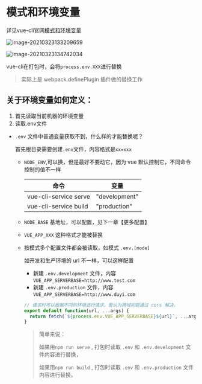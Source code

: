 # 模式和环境变量

详见vue-cli官网[模式和环境变量](https://cli.vuejs.org/zh/guide/mode-and-env.html#%E6%A8%A1%E5%BC%8F%E5%92%8C%E7%8E%AF%E5%A2%83%E5%8F%98%E9%87%8F)

![image-20210323133209659](https://qwq9527.gitee.io/resource/imgs/20210323133209.png)

![image-20210323134742034](https://qwq9527.gitee.io/resource/imgs/20210323134742.png)

vue-cli在打包时，会将`process.env.XXX`进行替换

>  实际上是 webpack.definePlugin 插件做的替换工作

## 关于环境变量如何定义：

1. 首先读取当前机器的环境变量
2. 读取.env文件

- `.env` 文件中普通变量获取不到，什么样的才能替换呢？

  首先根目录需要创建`.env`文件，内容格式是`xx=xxx`

  - `NODE_ENV`,可以换，但是最好不要动它，因为 vue 默认控制它，不同命令控制的值不一样

    | 命令                  | 变量          |
    | --------------------- | ------------- |
    | vue-cli-service serve | "development" |
    | vue-cli-service build | "production"  |

  - `NODE_BASE` 基地址，可以配置，见下一章【更多配置】

  - `VUE_APP_XXX` 这种格式才能被替换

  - 按模式多个配置文件都会被读取，如模式 `.env.[mode]` 

    如开发和生产环境的 url 不一样，可以这样配置

    - 新建 `.env.development` 文件，内容`VUE_APP_SERVERBASE=http://www.test.com` 
    - 新建 `.env.production` 文件，内容`VUE_APP_SERVERBASE=http://www.duyi.com` 

    ```js
    // 请求时可以根据不同的环境进行请求，暂认为跨域问题通过 cors 解决。
    export default function(url, ...args) {
      return fetch(`${process.env.VUE_APP_SERVERBASE}${url}`, ...args);
    }
    ```

    > 简单来说：
    >
    >  如果用`npm run serve` , 打包时读取 `.env` 和 `.env.development` 文件内容进行替换，
    >
    > 如果用`npm run build` , 打包时读取 `.env` 和 `.env.production` 文件内容进行替换。



